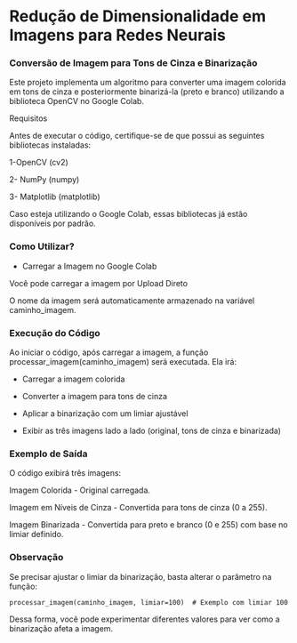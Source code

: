 # Redução de Dimensionalidade em Imagens para Redes Neurais

### Conversão de Imagem para Tons de Cinza e Binarização

Este projeto implementa um algoritmo para converter uma imagem colorida em tons de cinza e posteriormente binarizá-la (preto e branco) utilizando a biblioteca OpenCV no Google Colab.

Requisitos

Antes de executar o código, certifique-se de que possui as seguintes bibliotecas instaladas:

1-OpenCV (cv2)

2- NumPy (numpy)

3- Matplotlib (matplotlib)

Caso esteja utilizando o Google Colab, essas bibliotecas já estão disponíveis por padrão.

### Como Utilizar?

- Carregar a Imagem no Google Colab

Você pode carregar a imagem por Upload Direto

O nome da imagem será automaticamente armazenado na variável caminho_imagem.


### Execução do Código

Ao iniciar o código, após carregar a imagem, a função processar_imagem(caminho_imagem) será executada. Ela irá:

- Carregar a imagem colorida

- Converter a imagem para tons de cinza

- Aplicar a binarização com um limiar ajustável

- Exibir as três imagens lado a lado (original, tons de cinza e binarizada)


### Exemplo de Saída

O código exibirá três imagens:

Imagem Colorida - Original carregada.

Imagem em Níveis de Cinza - Convertida para tons de cinza (0 a 255).

Imagem Binarizada - Convertida para preto e branco (0 e 255) com base no limiar definido.

### Observação

Se precisar ajustar o limiar da binarização, basta alterar o parâmetro na função:
```
processar_imagem(caminho_imagem, limiar=100)  # Exemplo com limiar 100
```
Dessa forma, você pode experimentar diferentes valores para ver como a binarização afeta a imagem.
